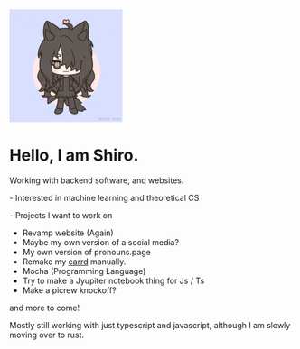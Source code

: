 <img src="/Me_Chibi.png" width="200" height="200">

# Hello, I am Shiro.

Working with backend software, and websites.

\- Interested in machine learning and theoretical CS

\- Projects I want to work on
* Revamp website (Again)
* Maybe my own version of a social media?
* My own version of pronouns.page
* Remake my [carrd](https://plausiblyshiro.carrd.co/) manually.
* Mocha (Programming Language)
* Try to make a Jyupiter notebook thing for Js / Ts
* Make a picrew knockoff?

and more to come!

Mostly still working with just typescript and javascript, although I am slowly moving over to rust.
